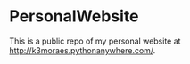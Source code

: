 # PersonalWebsite
This is a public repo of my personal website at http://k3moraes.pythonanywhere.com/. 
